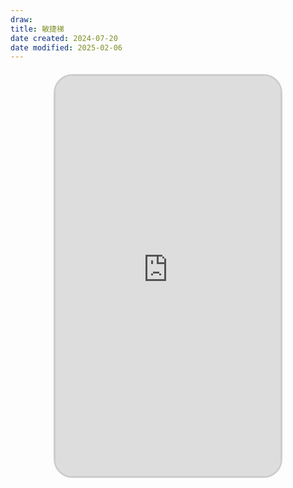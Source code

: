 ```yaml
---
draw:
title: 敏捷梯
date created: 2024-07-20
date modified: 2025-02-06
---
```

<iframe src="https://v3-web.douyinvod.com/21f4a1a5b60a39e6fe9cb3e9b43067ae/669bb60c/video/tos/cn/tos-cn-ve-15c001-alinc2/ocL6eymM4ANVBFRAIQpmr7gCEEieRsxeBr0AgG/?a=6383&ch=26&cr=3&dr=0&lr=all&cd=0%7C0%7C0%7C3&cv=1&br=1720&bt=1720&cs=0&ds=4&ft=pEaFx4hZffPdHK~2N12NvAq-antLjrKZb8d.RkaTYCWjljVhWL6&mime_type=video_mp4&qs=0&rc=Ojk5NzhoN2g5NzM1PGZnN0BpamtraG45cmxtczMzNGkzM0BfMDFjY2JeXjAxXi0xM14vYSNiXmcyMmQ0YmxgLS1kLS9zcw%3D%3D&btag=80000e00028000&cquery=100w_100B_100x_100z_100o&dy_q=1721469856&feature_id=46a7bb47b4fd1280f3d3825bf2b29388&l=20240720180416EAB5F09B820E4E6A77DC" allowfullscreen="true" style="border-radius: 30px; overflow: hidden; border: 3px solid #ccc; width: 360px; height: 640px; display: block; margin: 20px auto; aspect-ratio: 9 / 16;" frameborder="0"></iframe>
